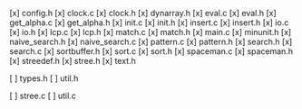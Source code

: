 [x] config.h
[x] clock.c
[x] clock.h
[x] dynarray.h
[x] eval.c
[x] eval.h
[x] get_alpha.c
[x] get_alpha.h
[x] init.c
[x] init.h
[x] insert.c
[x] insert.h
[x] io.c
[x] io.h
[x] lcp.c
[x] lcp.h
[x] match.c
[x] match.h
[x] main.c
[x] minunit.h
[x] naive_search.h
[x] naive_search.c
[x] pattern.c
[x] pattern.h
[x] search.h
[x] search.c
[x] sortbuffer.h
[x] sort.c
[x] sort.h
[x] spaceman.c
[x] spaceman.h
[x] streedef.h
[x] stree.h
[x] text.h

[ ] types.h
[ ] util.h

[ ] stree.c
[ ] util.c
